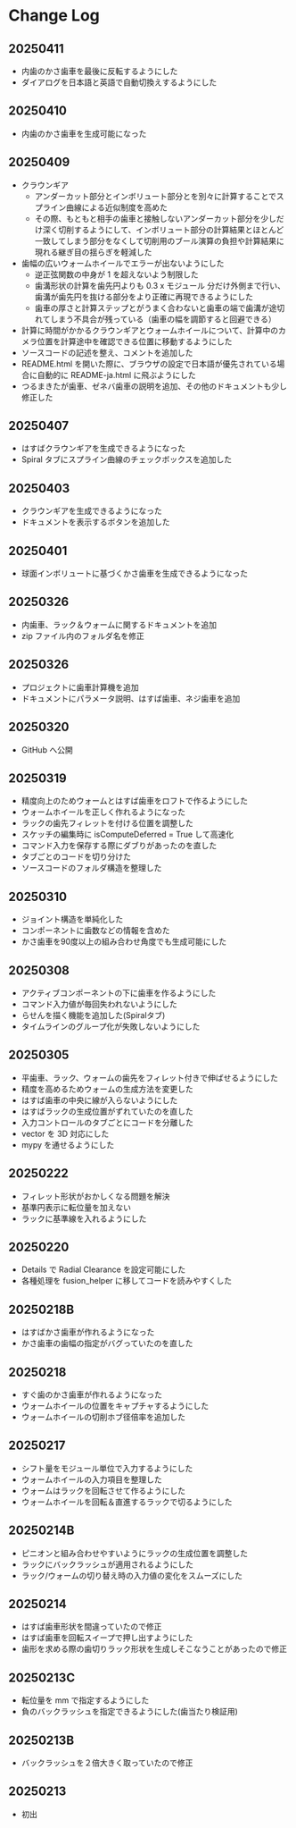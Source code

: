 # Change Log

## 20250411

- 内歯のかさ歯車を最後に反転するようにした
- ダイアログを日本語と英語で自動切換えするようにした

## 20250410

- 内歯のかさ歯車を生成可能になった

## 20250409

- クラウンギア
  - アンダーカット部分とインボリュート部分とを別々に計算することでスプライン曲線による近似制度を高めた
  - その際、もともと相手の歯車と接触しないアンダーカット部分を少しだけ深く切削するようにして、インボリュート部分の計算結果とほとんど一致してしまう部分をなくして切削用のブール演算の負担や計算結果に現れる継ぎ目の揺らぎを軽減した
- 歯幅の広いウォームホイールでエラーが出ないようにした
  - 逆正弦関数の中身が 1 を超えないよう制限した
  - 歯溝形状の計算を歯先円よりも 0.3 x モジュール 分だけ外側まで行い、歯溝が歯先円を抜ける部分をより正確に再現できるようにした
  - 歯車の厚さと計算ステップとがうまく合わないと歯車の端で歯溝が途切れてしまう不具合が残っている（歯車の幅を調節すると回避できる）
- 計算に時間がかかるクラウンギアとウォームホイールについて、計算中のカメラ位置を計算途中を確認できる位置に移動するようにした
- ソースコードの記述を整え、コメントを追加した
- README.html を開いた際に、ブラウザの設定で日本語が優先されている場合に自動的に README-ja.html に飛ぶようにした
- つるまきたが歯車、ゼネバ歯車の説明を追加、その他のドキュメントも少し修正した

## 20250407
- はすばクラウンギアを生成できるようになった
- Spiral タブにスプライン曲線のチェックボックスを追加した

## 20250403
- クラウンギアを生成できるようになった
- ドキュメントを表示するボタンを追加した

## 20250401
- 球面インボリュートに基づくかさ歯車を生成できるようになった

## 20250326
- 内歯車、ラック＆ウォームに関するドキュメントを追加
- zip ファイル内のフォルダ名を修正

## 20250326
- プロジェクトに歯車計算機を追加
- ドキュメントにパラメータ説明、はすば歯車、ネジ歯車を追加

## 20250320
- GitHub へ公開

## 20250319
- 精度向上のためウォームとはすば歯車をロフトで作るようにした
- ウォームホイールを正しく作れるようになった
- ラックの歯先フィレットを付ける位置を調整した
- スケッチの編集時に isComputeDeferred = True して高速化
- コマンド入力を保存する際にダブりがあったのを直した
- タブごとのコードを切り分けた
- ソースコードのフォルダ構造を整理した

## 20250310
- ジョイント構造を単純化した
- コンポーネントに歯数などの情報を含めた
- かさ歯車を90度以上の組み合わせ角度でも生成可能にした

## 20250308
- アクティブコンポーネントの下に歯車を作るようにした
- コマンド入力値が毎回失われないようにした
- らせんを描く機能を追加した(Spiralタブ)
- タイムラインのグループ化が失敗しないようにした

## 20250305
- 平歯車、ラック、ウォームの歯先をフィレット付きで伸ばせるようにした
- 精度を高めるためウォームの生成方法を変更した
- はすば歯車の中央に線が入らないようにした
- はすばラックの生成位置がずれていたのを直した
- 入力コントロールのタブごとにコードを分離した
- vector を 3D 対応にした
- mypy を通せるようにした

## 20250222
- フィレット形状がおかしくなる問題を解決
- 基準円表示に転位量を加えない
- ラックに基準線を入れるようにした

## 20250220
- Details で Radial Clearance を設定可能にした
- 各種処理を fusion_helper に移してコードを読みやすくした

## 20250218B
- はすばかさ歯車が作れるようになった
- かさ歯車の歯幅の指定がバグっていたのを直した

## 20250218
- すぐ歯のかさ歯車が作れるようになった
- ウォームホイールの位置をキャプチャするようにした
- ウォームホイールの切削ホブ径倍率を追加した

## 20250217
- シフト量をモジュール単位で入力するようにした
- ウォームホイールの入力項目を整理した
- ウォームはラックを回転させて作るようにした
- ウォームホイールを回転＆直進するラックで切るようにした

## 20250214B
- ピニオンと組み合わせやすいようにラックの生成位置を調整した
- ラックにバックラッシュが適用されるようにした
- ラック/ウォームの切り替え時の入力値の変化をスムーズにした

## 20250214
- はすば歯車形状を間違っていたので修正
- はすば歯車を回転スイープで押し出すようにした
- 歯形を求める際の歯切りラック形状を生成しそこなうことがあったので修正

## 20250213C
- 転位量を mm で指定するようにした
- 負のバックラッシュを指定できるようにした(歯当たり検証用)

## 20250213B
- バックラッシュを２倍大きく取っていたので修正

## 20250213
- 初出
